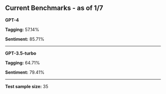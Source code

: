 ## Current Benchmarks - as of 1/7

**GPT-4**

**Tagging:** 57.14%

**Sentiment:** 85.71%

----
**GPT-3.5-turbo**

**Tagging:** 64.71%

**Sentiment:** 79.41%

----
**Test sample size:** 35
